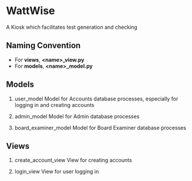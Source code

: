 # WattWise
A Kiosk which facilitates test generation and checking

## Naming Convention
- For __views__, **\<name\>_view.py**
- For __models__, **\<name\>_model.py**

## Models
1. user_model
Model for Accounts database processes, especially for logging in and creating accounts

2. admin_model
Model for Admin database processes

3. board_examiner_model 
Model for Board Examiner database processes

## Views
1. create_account_view
View for creating accounts

2. login_view
View for user logging in 